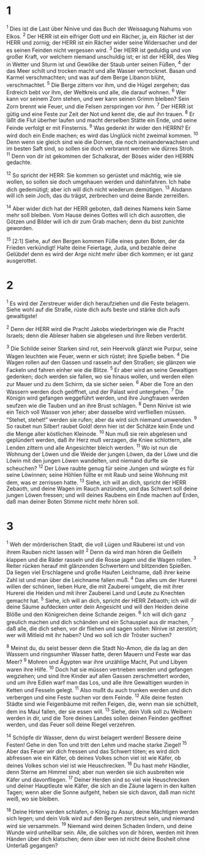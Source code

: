 # 1 
<sup>1</sup> Dies ist die Last über Ninive und das Buch der Weissagung Nahums von Elkos. <sup>2</sup> Der HERR ist ein eifriger Gott und ein Rächer, ja, ein Rächer ist der HERR und zornig; der HERR ist ein Rächer wider seine Widersacher und der es seinen Feinden nicht vergessen wird. <sup>3</sup> Der HERR ist geduldig und von großer Kraft, vor welchem niemand unschuldig ist; er ist der HERR, des Weg in Wetter und Sturm ist und Gewölke der Staub unter seinen Füßen, <sup>4</sup> der das Meer schilt und trocken macht und alle Wasser vertrocknet. Basan und Karmel verschmachten; und was auf dem Berge Libanon blüht, verschmachtet. <sup>5</sup> Die Berge zittern vor ihm, und die Hügel zergehen; das Erdreich bebt vor ihm, der Weltkreis und alle, die darauf wohnen. <sup>6</sup> Wer kann vor seinem Zorn stehen, und wer kann seinen Grimm bleiben? Sein Zorn brennt wie Feuer, und die Felsen zerspringen vor ihm. <sup>7</sup> Der HERR ist gütig und eine Feste zur Zeit der Not und kennt die, die auf ihn trauen. <sup>8</sup> Er läßt die Flut überher laufen und macht derselben Stätte ein Ende, und seine Feinde verfolgt er mit Finsternis. <sup>9</sup> Was gedenkt ihr wider den HERRN? Er wird doch ein Ende machen; es wird das Unglück nicht zweimal kommen. <sup>10</sup> Denn wenn sie gleich sind wie die Dornen, die noch ineinanderwachsen und im besten Saft sind, so sollen sie doch verbrannt werden wie dürres Stroh. <sup>11</sup> Denn von dir ist gekommen der Schalksrat, der Böses wider den HERRN gedachte. 

<sup>12</sup> So spricht der HERR: Sie kommen so gerüstet und mächtig, wie sie wollen, so sollen sie doch umgehauen werden und dahinfahren. Ich habe dich gedemütigt; aber ich will dich nicht wiederum demütigen. <sup>13</sup> Alsdann will ich sein Joch, das du trägst, zerbrechen und deine Bande zerreißen. 

<sup>14</sup> Aber wider dich hat der HERR geboten, daß deines Namens kein Same mehr soll bleiben. Vom Hause deines Gottes will ich dich ausrotten, die Götzen und Bilder will ich dir zum Grab machen; denn du bist zunichte geworden. 

<sup>15</sup> [2:1] Siehe, auf den Bergen kommen Füße eines guten Boten, der da Frieden verkündigt! Halte deine Feiertage, Juda, und bezahle deine Gelübde! denn es wird der Arge nicht mehr über dich kommen; er ist ganz ausgerottet. 

# 2 
<sup>1</sup> Es wird der Zerstreuer wider dich heraufziehen und die Feste belagern. Siehe wohl auf die Straße, rüste dich aufs beste und stärke dich aufs gewaltigste! 

<sup>2</sup> Denn der HERR wird die Pracht Jakobs wiederbringen wie die Pracht Israels; denn die Ableser haben sie abgelesen und ihre Reben verderbt. 

<sup>3</sup> Die Schilde seiner Starken sind rot, sein Heervolk glänzt wie Purpur, seine Wagen leuchten wie Feuer, wenn er sich rüstet; ihre Spieße beben. <sup>4</sup> Die Wagen rollen auf den Gassen und rasseln auf den Straßen; sie glänzen wie Fackeln und fahren einher wie die Blitze. <sup>5</sup> Er aber wird an seine Gewaltigen gedenken; doch werden sie fallen, wo sie hinaus wollen, und werden eilen zur Mauer und zu dem Schirm, da sie sicher seien. <sup>6</sup> Aber die Tore an den Wassern werden doch geöffnet, und der Palast wird untergehen. <sup>7</sup> Die Königin wird gefangen weggeführt werden, und ihre Jungfrauen werden seufzen wie die Tauben und an ihre Brust schlagen. <sup>8</sup> Denn Ninive ist wie ein Teich voll Wasser von jeher; aber dasselbe wird verfließen müssen. “Stehet, stehet!” werden sie rufen; aber da wird sich niemand umwenden. <sup>9</sup> So raubet nun Silber! raubet Gold! denn hier ist der Schätze kein Ende und die Menge aller köstlichen Kleinode. <sup>10</sup> Nun muß sie rein abgelesen und geplündert werden, daß ihr Herz muß verzagen, die Kniee schlottern, alle Lenden zittern und alle Angesichter bleich werden. <sup>11</sup> Wo ist nun die Wohnung der Löwen und die Weide der jungen Löwen, da der Löwe und die Löwin mit den jungen Löwen wandelten, und niemand durfte sie scheuchen? <sup>12</sup> Der Löwe raubte genug für seine Jungen und würgte es für seine Löwinnen; seine Höhlen füllte er mit Raub und seine Wohnung mit dem, was er zerrissen hatte. <sup>13</sup> Siehe, ich will an dich, spricht der HERR Zebaoth, und deine Wagen im Rauch anzünden, und das Schwert soll deine jungen Löwen fressen; und will deines Raubens ein Ende machen auf Erden, daß man deiner Boten Stimme nicht mehr hören soll. 

# 3 
<sup>1</sup> Weh der mörderischen Stadt, die voll Lügen und Räuberei ist und von ihrem Rauben nicht lassen will! <sup>2</sup> Denn da wird man hören die Geißeln klappen und die Räder rasseln und die Rosse jagen und die Wagen rollen. <sup>3</sup> Reiter rücken herauf mit glänzenden Schwertern und blitzenden Spießen. Da liegen viel Erschlagene und große Haufen Leichname, daß ihrer keine Zahl ist und man über die Leichname fallen muß. <sup>4</sup> Das alles um der Hurerei willen der schönen, lieben Hure, die mit Zauberei umgeht, die mit ihrer Hurerei die Heiden und mit ihrer Zauberei Land und Leute zu Knechten gemacht hat. <sup>5</sup> Siehe, ich will an dich, spricht der HERR Zebaoth; ich will dir deine Säume aufdecken unter dein Angesicht und will den Heiden deine Blöße und den Königreichen deine Schande zeigen. <sup>6</sup> Ich will dich ganz greulich machen und dich schänden und ein Schauspiel aus dir machen, <sup>7</sup> daß alle, die dich sehen, vor dir fliehen und sagen sollen: Ninive ist zerstört; wer will Mitleid mit ihr haben? Und wo soll ich dir Tröster suchen? 

<sup>8</sup> Meinst du, du seist besser denn die Stadt No-Amon, die da lag an den Wassern und ringsumher Wasser hatte, deren Mauern und Feste war das Meer? <sup>9</sup> Mohren und Ägypten war ihre unzählige Macht, Put und Libyen waren ihre Hilfe. <sup>10</sup> Doch hat sie müssen vertrieben werden und gefangen wegziehen; und sind ihre Kinder auf allen Gassen zerschmettert worden, und um ihre Edlen warf man das Los, und alle ihre Gewaltigen wurden in Ketten und Fesseln gelegt. <sup>11</sup> Also mußt du auch trunken werden und dich verbergen und eine Feste suchen vor dem Feinde. <sup>12</sup> Alle deine festen Städte sind wie Feigenbäume mit reifen Feigen, die, wenn man sie schüttelt, dem ins Maul fallen, der sie essen will. <sup>13</sup> Siehe, dein Volk soll zu Weibern werden in dir, und die Tore deines Landes sollen deinen Feinden geöffnet werden, und das Feuer soll deine Riegel verzehren. 

<sup>14</sup> Schöpfe dir Wasser, denn du wirst belagert werden! Bessere deine Festen! Gehe in den Ton und tritt den Lehm und mache starke Ziegel! <sup>15</sup> Aber das Feuer wir dich fressen und das Schwert töten; es wird dich abfressen wie ein Käfer, ob deines Volkes schon viel ist wie Käfer, ob deines Volkes schon viel ist wie Heuschrecken. <sup>16</sup> Du hast mehr Händler, denn Sterne am Himmel sind; aber nun werden sie sich ausbreiten wie Käfer und davonfliegen. <sup>17</sup> Deiner Herden sind so viel wie Heuschrecken und deiner Hauptleute wie Käfer, die sich an die Zäune lagern in den kalten Tagen; wenn aber die Sonne aufgeht, heben sie sich davon, daß man nicht weiß, wo sie bleiben. 

<sup>18</sup> Deine Hirten werden schlafen, o König zu Assur, deine Mächtigen werden sich legen; und dein Volk wird auf den Bergen zerstreut sein, und niemand wird sie versammeln. <sup>19</sup> Niemand wird deinen Schaden lindern, und deine Wunde wird unheilbar sein. Alle, die solches von dir hören, werden mit ihren Händen über dich klatschen; denn über wen ist nicht deine Bosheit ohne Unterlaß gegangen? 